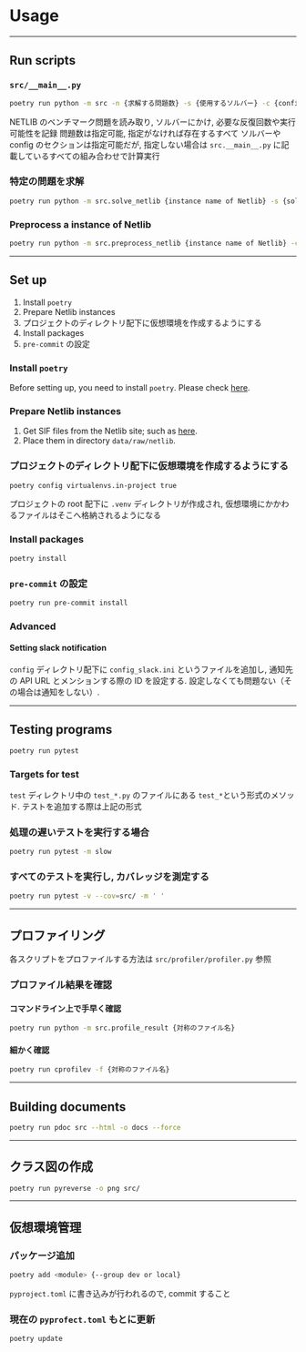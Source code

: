 # Usage
---
## Run scripts
### `src/__main__.py`
```sh
poetry run python -m src -n {求解する問題数} -s {使用するソルバー} -c {config のセクション名} -sn {何番目の問題から解くか}
```

NETLIB のベンチマーク問題を読み取り, ソルバーにかけ, 必要な反復回数や実行可能性を記録
問題数は指定可能, 指定がなければ存在するすべて
ソルバーやconfig のセクションは指定可能だが, 指定しない場合は `src.__main__.py` に記載しているすべての組み合わせで計算実行

### 特定の問題を求解
```sh
poetry run python -m src.solve_netlib {instance name of Netlib} -s {solver name} -c {section name of config}
```

### Preprocess a instance of Netlib
```sh
poetry run python -m src.preprocess_netlib {instance name of Netlib} -c {section name of config}
```

---
## Set up
1. Install `poetry`
2. Prepare Netlib instances
3. プロジェクトのディレクトリ配下に仮想環境を作成するようにする
4. Install packages
5. `pre-commit` の設定

### Install `poetry`
Before setting up,
you need to install `poetry`.
Please check [here](https://python-poetry.org/docs/).

### Prepare Netlib instances
1. Get SIF files from the Netlib site; such as [here](https://www.netlib.org/lp/data/index.html).
2. Place them in directory `data/raw/netlib`.

### プロジェクトのディレクトリ配下に仮想環境を作成するようにする
```sh
poetry config virtualenvs.in-project true
```

プロジェクトの root 配下に `.venv` ディレクトリが作成され, 仮想環境にかかわるファイルはそこへ格納されるようになる

### Install packages
```sh
poetry install
```

### `pre-commit` の設定
```sh
poetry run pre-commit install
```

### Advanced
#### Setting slack notification
`config` ディレクトリ配下に `config_slack.ini` というファイルを追加し,
通知先の API URL とメンションする際の ID を設定する.
設定しなくても問題ない（その場合は通知をしない）.

---
## Testing programs
```sh
poetry run pytest
```

### Targets for test
`test` ディレクトリ中の `test_*.py` のファイルにある `test_*`という形式のメソッド.
テストを追加する際は上記の形式

### 処理の遅いテストを実行する場合
```sh
poetry run pytest -m slow
```

### すべてのテストを実行し, カバレッジを測定する
```sh
poetry run pytest -v --cov=src/ -m ' '
```

---
## プロファイリング
各スクリプトをプロファイルする方法は `src/profiler/profiler.py` 参照

### プロファイル結果を確認
#### コマンドライン上で手早く確認
```sh
poetry run python -m src.profile_result {対称のファイル名}
```

#### 細かく確認
```sh
poetry run cprofilev -f {対称のファイル名}
```

---
## Building documents
```sh
poetry run pdoc src --html -o docs --force
```

---
## クラス図の作成
```sh
poetry run pyreverse -o png src/
```

---
## 仮想環境管理
### パッケージ追加
```sh
poetry add <module> {--group dev or local}
```

`pyproject.toml` に書き込みが行われるので, commit すること

### 現在の `pyprofect.toml` もとに更新
```sh
poetry update
```

